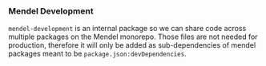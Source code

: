 ### Mendel Development

`mendel-development` is an internal package so we can share code across multiple packages on the Mendel monorepo. Those files are not needed for production, therefore it will only be added as sub-dependencies of mendel packages meant to be `package.json:devDependencies`.
